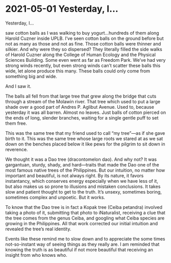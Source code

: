# 2021-05-01 Yesterday, I…

Yesterday, I...

saw cotton balls as I was walking to buy yogurt…hundreds of them along Harold Cuzner inside UPLB. I’ve seen cotton balls on the ground before but not as many as those and not as fine. Those cotton balls were thinner and silkier. And why were they so dispersed? They literally filled the side walks of Harold Cuzner along the College of Human Ecology and the Physical Sciences Building. Some even went as far as Freedom Park. We’ve had very strong winds recently, but even strong winds can’t scatter these balls this wide, let alone produce this many. These balls could only come from something big and wide.

And I saw it.

The balls all fell from that large tree that grew along the bridge that cuts through a stream of the Molawin river. That tree which used to put a large shade over a good part of Andres P. Aglibut Avenue. Used to, because yesterday it was all barren. Almost no leaves. Just balls of cotton pierced on the ends of long, slender branches, waiting for a single gentle puff to set them free.

This was the same tree that my friend used to call “my tree”—as if she gave birth to it. This was the same tree whose large roots we stared at as we sat down on the benches placed below it like pews for the pilgrim to sit down in reverence.

We thought it was a Dao tree (dracontomelon dao). And why not? It was gargantuan, sturdy, shady, and hard—traits that made the Dao one of the most famous native trees of the Philippines. But our intuition, no matter how important and beautiful, is not always right. By its nature, it favors instantancy, which conserves energy especially when we have less of it, but also makes us so prone to illusions and mistaken conclusions. It takes slow and patient thought to get to the truth. It’s unsexy, sometimes boring, sometimes complex and unpoetic. But it works.

To know that the Dao tree is in fact a Kopak tree (Ceiba petandra) involved taking a photo of it, submitting that photo to iNaturalist, receiving a clue that the tree comes from the genus Ceiba, and googling what Ceiba species are growing in the Philippines. All that work corrected our initial intuition and revealed the tree’s real identity.

Events like these remind me to slow down and to appreciate the some times not-so-instant way of seeing things as they really are. I am reminded that knowing the truth is as beautiful if not more beautiful that receiving an insight from who knows who.

